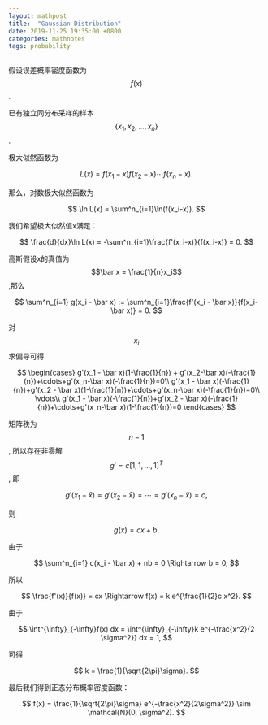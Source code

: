 ```yaml
---
layout: mathpost
title:  "Gaussian Distribution"
date: 2019-11-25 19:35:00 +0800
categories: mathnotes
tags: probability
---
```

假设误差概率密度函数为$$f(x)$$.

已有独立同分布采样的样本$$\{x_1, x_2, \ldots, x_n\}$$.

极大似然函数为

$$
L(x) = f(x_1 - x) f(x_2 - x) \cdots f(x_n-x).
$$

那么，对数极大似然函数为

$$
\ln L(x) = \sum^n_{i=1}\ln(f(x_i-x)).
$$

我们希望极大似然值x满足：

$$
\frac{d}{dx}\ln L(x) = -\sum^n_{i=1}\frac{f'(x_i-x)}{f(x_i-x)} = 0.
$$

高斯假设x的真值为$$\bar x = \frac{1}{n}x_i$$,那么

$$
\sum^n_{i=1} g(x_i - \bar x) := \sum^n_{i=1}\frac{f'(x_i - \bar x)}{f(x_i-\bar x)} = 0.
$$

对$$x_i$$求偏导可得

$$
\begin{cases}
g'(x_1 - \bar x)(1-\frac{1}{n}) + g'(x_2-\bar x)(-\frac{1}{n})+\cdots+g'(x_n-\bar x)(-\frac{1}{n})=0\\
g'(x_1 - \bar x)(-\frac{1}{n})+g'(x_2 - \bar x)(1-\frac{1}{n})+\cdots+g'(x_n-\bar x)(-\frac{1}{n})=0\\
\vdots\\
g'(x_1 - \bar x)(-\frac{1}{n})+g'(x_2 - \bar x)(-\frac{1}{n})+\cdots+g'(x_n-\bar x)(1-\frac{1}{n})=0
\end{cases}
$$

矩阵秩为$$n-1$$, 所以存在非零解 $$g' = c [1, 1, \ldots, 1]^T$$, 即

$$
g'(x_1 - \bar x) = g'(x_2 - \bar x) = \cdots = g'(x_n - \bar x) = c,
$$

则

$$
g(x) = cx + b.
$$

由于

$$
\sum^n_{i=1} c(x_i - \bar x) + nb = 0 \Rightarrow b = 0,
$$

所以

$$
\frac{f'(x)}{f(x)} = cx \Rightarrow f(x) = k e^{\frac{1}{2}c x^2}.
$$

由于

$$
\int^{\infty}_{-\infty}f(x) dx = \int^{\infty}_{-\infty}k e^{-\frac{x^2}{2 \sigma^2}} dx = 1,
$$

可得

$$
k = \frac{1}{\sqrt{2\pi}\sigma}.
$$

最后我们得到正态分布概率密度函数：

$$
f(x) = \frac{1}{\sqrt{2\pi}\sigma} e^{-\frac{x^2}{2\sigma^2}} \sim \mathcal{N}(0, \sigma^2).
$$

> [1]:https://www.bilibili.com/video/av55827033